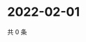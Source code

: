 # 2022-02-01

共 0 条

<!-- BEGIN WEIBO -->
<!-- 最后更新时间 Tue Feb 01 2022 11:00:38 GMT+0800 (China Standard Time) -->

<!-- END WEIBO -->
